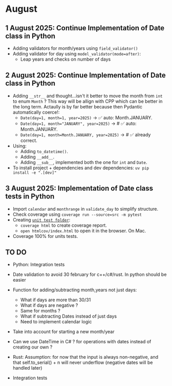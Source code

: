 # August

## 1 August 2025: Continue Implementation of Date class in Python
- Adding validators for month/years using `field_validator()`
- Adding validator for day using `model_validator(mode=after)`:
    - Leap years and checks on number of days

## 2 August 2025: Continue Implementation of Date class in Python
-  Adding `__str__` and thought...isn't it better to move the month from `int` to enum `Month` ? This way will be allign with CPP which can be better in the long term. Actaully is by far better because then Pydantic automatically coerce!:
    - `Date(day=1, month=1, year=2025)` -> ✅ auto: Month.JANUARY.
    - `Date(day=1, month="JANUARY", year=2025)` -> # ✅ auto: Month.JANUARY.
    - `Date(day=1, month=Month.JANUARY, year=2025)` -> # ✅ already correct.
- Using: 
    - Adding `to_datetime()`.
    - Adding `__add__`.
    - Adding `__sub__`, implemented both the one for `int` and `Date`.
- To install project + dependencies and dev dependencies: `uv pip install -e ".[dev]"`

## 3 August 2025: Implementation of Date class tests in Python
- Import `calendar` and `monthrange` in `validate_day` to simplify structure.
- Check coverage using `coverage run --source=src -m pytest`
- Creating [`unit test folder`](/code-python/tests/unit/):
    - `coverage html` to create coverage report.
    - `open htmlcov/index.html` to open it in the browser. On Mac.
- Coverage 100% for units tests.


## TO DO
- Python: Integration tests

- Date validation to avoid 30 february for c++/c#/rust. In python should be easier
- Function for adding/subtracting month,years not just days:
    - What if days are more than 30/31
    - What if days are negative ?
    - Same for months ?
    - What if subtracting Dates instead of just days
    - Need to implement calendar logic
- Take into account for starting a new month/year
- Can we use DateTime in C# ? for operations with dates instead of creating our own ?
- Rust:
    Assumption: for now that the input is always non-negative, and that self.to_serial() + n will never underflow (negative dates will be handled later)
- Integration tests